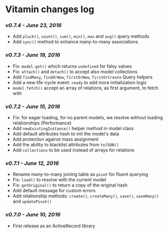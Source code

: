 # Vitamin changes log

### _**v0.7.4** - June 23, 2016_
* Add `pluck()`, `count()`, `sum()`, `min()`, `max` and `avg()` query methods
* Add `sync()` method to enhance many-to-many associations

### _**v0.7.3** - June 19, 2016_
* Fix: `model.get()` which returns `undefined` for falsy values
* Fix: `attach()` and `detach()` to accept also model collections
* Add `findMany`, `findOrNew`, `firstOrNew`, `firstOrCreate` Query helpers
* Add a new life-cycle event: `ready` to add more initialization logic
* `model.fetch()` accept an array of relations, as first argument, to fetch with

### _**v0.7.2** - June 15, 2016_
* Fix: for eager loading, for no parent models, we resolve without loading relationships (Performance)
* Add `newExistingInstance()` helper method in model class
* Add default attributes hash to init the model's data
* Add protection against mass assignment
* Add the ability to blacklist attributes from `toJSON()`
* Add `collections` to be used instead of arrays for relations

### _**v0.7.1** - June 12, 2016_
* Rename many-to-many joining table as `pivot` for fluent querying
* Fix: `load()` to resolve with the current model
* Fix: `getOriginal()` to return a copy of the original hash
* Add default message for custom errors
* Add relationship methods: `create()`, `createMany()`, `save()`, `saveMany()` and `updatePivot()`

### _**v0.7.0** - June 10, 2016_
* First release as an ActiveRecord library